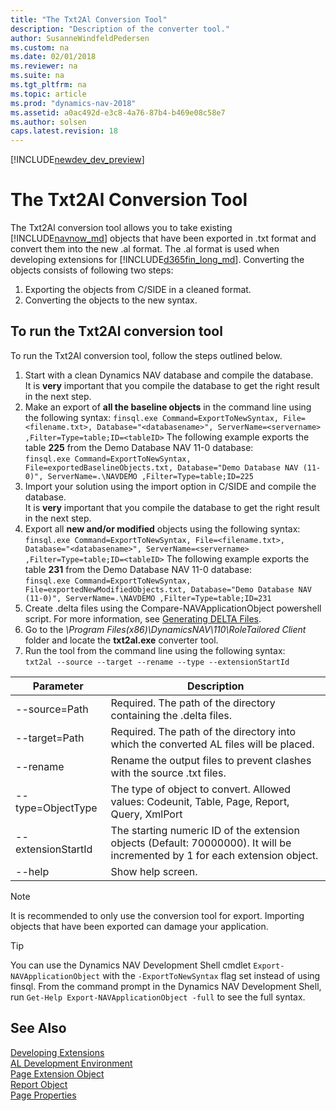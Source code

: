 ```yaml
---
title: "The Txt2Al Conversion Tool"
description: "Description of the converter tool."
author: SusanneWindfeldPedersen
ms.custom: na
ms.date: 02/01/2018
ms.reviewer: na
ms.suite: na
ms.tgt_pltfrm: na
ms.topic: article
ms.prod: "dynamics-nav-2018"
ms.assetid: a0ac492d-e3c8-4a76-87b4-b469e08c58e7
ms.author: solsen
caps.latest.revision: 18
---
```


[!INCLUDE[newdev_dev_preview](includes/newdev_dev_preview.md)]

# The Txt2Al Conversion Tool
The Txt2Al conversion tool allows you to take existing [!INCLUDE[navnow_md](includes/navnow_md.md)] objects that have been exported in .txt format and convert them into the new .al format. The .al format is used when developing extensions for [!INCLUDE[d365fin_long_md](includes/d365fin_long_md.md)]. Converting the objects consists of following two steps:

1. Exporting the objects from C/SIDE in a cleaned format.
2. Converting the objects to the new syntax.

## To run the Txt2Al conversion tool
To run the Txt2Al conversion tool, follow the steps outlined below.

1. Start with a clean Dynamics NAV database and compile the database.  
It is **very** important that you compile the database to get the right result in the next step.
2. Make an export of **all the baseline objects** in the command line using the following syntax:
```finsql.exe Command=ExportToNewSyntax, File=<filename.txt>, Database="<databasename>", ServerName=<servername> ,Filter=Type=table;ID=<tableID>``` The following example exports the table **225** from the Demo Database NAV 11-0 database:  
  ```finsql.exe Command=ExportToNewSyntax, File=exportedBaselineObjects.txt, Database="Demo Database NAV (11-0)", ServerName=.\NAVDEMO ,Filter=Type=table;ID=225```
3. Import your solution using the import option in C/SIDE and compile the database.  
It is **very** important that you compile the database to get the right result in the next step.
4. Export all **new and/or modified** objects using the following syntax:
```finsql.exe Command=ExportToNewSyntax, File=<filename.txt>, Database="<databasename>", ServerName=<servername> ,Filter=Type=table;ID=<tableID>``` The following example exports the table **231** from the Demo Database NAV 11-0 database:  
  ```finsql.exe Command=ExportToNewSyntax, File=exportedNewModifiedObjects.txt, Database="Demo Database NAV (11-0)", ServerName=.\NAVDEMO ,Filter=Type=table;ID=231```
5. Create .delta files using the Compare-NAVApplicationObject powershell script. For more information, see [Generating DELTA Files](devenv-generating-delta-files.md).
6. Go to the *\Program Files(x86)\DynamicsNAV\110\RoleTailored Client* folder and locate the **txt2al.exe** converter tool. 
7. Run the tool from the command line using the following syntax:  
```txt2al --source --target --rename --type --extensionStartId```

|Parameter   |Description|
|------------|-----------|
|--source=Path |Required. The path of the directory containing the .delta  files.|
|--target=Path |Required. The path of the directory into which the converted AL files will be placed.|
|--rename |Rename the output files to prevent clashes with the source .txt files.|
|--type=ObjectType |The type of object to convert. Allowed values: Codeunit, Table, Page, Report, Query, XmlPort|
|--extensionStartId |The starting numeric ID of the extension objects (Default: 70000000). It will be incremented by 1 for each extension object.|
|--help |Show help screen.|

> [!NOTE]   
> It is recommended to only use the conversion tool for export. Importing objects that have been exported can damage your application.

> [!TIP]  
> You can use the Dynamics NAV Development Shell cmdlet `Export-NAVApplicationObject` with the `-ExportToNewSyntax` flag set instead of using finsql. From the command prompt in the Dynamics NAV Development Shell, run `Get-Help Export-NAVApplicationObject -full` to see the full syntax.

## See Also
[Developing Extensions](devenv-dev-overview.md)  
[AL Development Environment](devenv-reference-overview.md)  
[Page Extension Object](devenv-page-ext-object.md)  
[Report Object](devenv-report-object.md)  
[Page Properties](properties/devenv-page-property-overview.md)